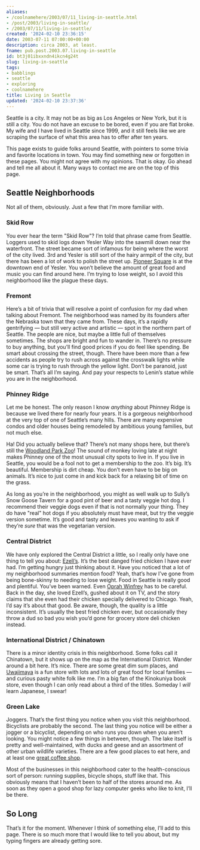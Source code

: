 ```yaml
---
aliases:
- /coolnamehere/2003/07/11_living-in-seattle.html
- /post/2003/living-in-seattle/
- /2003/07/11/living-in-seattle/
created: '2024-02-10 23:36:15'
date: 2003-07-11 07:00:00+00:00
description: circa 2003, at least.
fname: pub.post.2003.07.living-in-seattle
id: bt3j01ibxxndn4ikcn4g24t
slug: living-in-seattle
tags:
- babblings
- seattle
- exploring
- coolnamehere
title: Living in Seattle
updated: '2024-02-10 23:37:36'
---
```


Seattle is a city. It may not be as big as Los Angeles or New York, but it is still a city. You do not have an excuse to be bored, even if you are flat broke. My wife and I have lived in Seattle since 1999, and it still feels like we are scraping the surface of what this area has to
offer after ten years.

This page exists to guide folks around Seattle, with pointers to some trivia and favorite locations in town. You may find something new or forgotten in these pages. You might not agree with my opinions. That is okay. Go ahead and tell me all about it. Many ways to contact me are on the top of this page.

## Seattle Neighborhoods

Not all of them, obviously. Just a few that I’m more familiar with.

### Skid Row

You ever hear the term "Skid Row"? I’m told that phrase came from Seattle. Loggers used to skid logs down Yesler Way into the sawmill down near the waterfront. The street became sort of infamous for being where the worst of the city lived. 3rd and Yesler is still sort of the hairy armpit of the city, but there has been a lot of work to polish the street up. [Pioneer Square](http://www.pioneersquare.org) is at the downtown end of Yesler. You won’t believe the amount of great food and music you can find around here. I’m trying to lose weight, so I avoid this neighborhood like the plague these days.

### Fremont

Here’s a bit of trivia that will resolve a point of confusion for my dad when talking about Fremont. The neighborhood was named by its founders after the Nebraska town that they came from. These days, it’s a rapidly gentrifying — but still very active and artistic — spot in the northern part of Seattle. The people are nice, but maybe a little full of themselves sometimes. The shops are bright and fun to wander in. There’s no pressure to buy anything, but you’ll find good prices if you do feel like spending. Be smart about crossing the street, though. There have been more than a few accidents as people try to rush across against the crosswalk lights while some car is trying to rush through the yellow light. Don’t be paranoid, just be smart. That’s all I’m saying. And pay your respects to Lenin’s statue while you are in the neighborhood.

### Phinney Ridge

Let me be honest. The only reason I know *anything* about Phinney Ridge is because we lived there for nearly four years. It is a gorgeous neighborhood at the very top of one of Seattle’s many hills. There are many expensive condos and older houses being remodeled by ambitious young families, but not much else.

Ha\! Did you actually believe that? There’s not many shops here, but there’s still the [Woodland Park Zoo](http://www.zoo.org/)\! The sound of monkey loving late at night makes Phinney one of the most unusual city spots to live in. If you live in Seattle, you would be a fool not to get a membership to the zoo. It’s big. It’s beautiful. Membership is dirt cheap. You don’t even have to be big on animals. It’s nice to just come in and kick back for a relaxing bit of time on the grass.

As long as you’re in the neighborhood, you might as well walk up to Sully’s Snow Goose Tavern for a good pint of beer and a tasty veggie hot dog. I recommend their veggie dogs even if that is not normally your thing. They do have "real" hot dogs if you absolutely must have meat, but try the veggie version sometime. It’s good and tasty and leaves you wanting to ask if they’re *sure* that was the vegetarian version.

### Central District

We have only explored the Central District a little, so I really only have one thing to tell you about: [Ezell’s](http://www.ezellschicken.com/). It’s the best danged fried chicken I have ever had. I’m getting hungry just thinking about it. Have you noticed that a lot of my neighborhood summaries mention food? Yeah, that’s how I’ve gone from being bone-skinny to needing to lose weight. Food in Seattle is really good and plentiful. You’ve been warned. Even [Oprah Winfrey](http://www.oprah.com/index.html) has to be careful. Back in the day, she loved Ezell’s, gushed about it on TV, and the story claims that she even had their chicken specially delivered to Chicago. Yeah, I’d say it’s about that good. Be aware, though, the quality is a little inconsistent. It’s usually the best fried chicken ever, but occasionally they throw a dud so bad you wish you’d gone for grocery store deli chicken instead.

### International District / Chinatown

There is a minor identity crisis in this neighborhood. Some folks call it Chinatown, but it shows up on the map as the International District. Wander around a bit here. It’s nice. There are some great dim sum places, and [Uwajimaya](http://www.uwajimaya.com/) is a fun store with lots and lots of great food for local families — and curious pasty white folk like me. I’m a big fan of the Kinokuniya book store, even though I can only read about a third of the titles. Someday I *will* learn Japanese, I swear\!

### Green Lake

Joggers. That’s the first thing you notice when you visit this neighborhood. Bicyclists are probably the second. The last thing you notice will be either a jogger or a bicyclist, depending on who runs you down when you aren’t looking. You might notice a few things in between, though. The lake itself is pretty and well-maintained, with ducks and geese and an assortment of other urban wildlife varieties. There are a few good places to eat here, and at least one [great coffee shop](http://thecoffeerevolution.com/).

Most of the businesses in this neighborhood cater to the health-conscious sort of person: running supplies, bicycle shops, stuff like that. This obviously means that I haven’t been to half of the stores around me. As soon as they open a good shop for lazy computer geeks who like to knit, I’ll be there.

## So Long

That’s it for the moment. Whenever I think of something else, I’ll add to this page. There is so much more that I would like to tell you about, but my typing fingers are already getting sore.